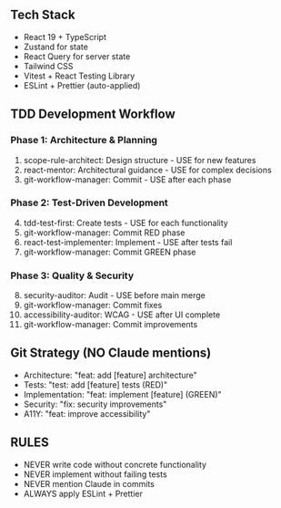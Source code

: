 ## Tech Stack
- React 19 + TypeScript
- Zustand for state
- React Query for server state
- Tailwind CSS
- Vitest + React Testing Library
- ESLint + Prettier (auto-applied)

## TDD Development Workflow

### Phase 1: Architecture & Planning
1. scope-rule-architect: Design structure - USE for new features
2. react-mentor: Architectural guidance - USE for complex decisions
3. git-workflow-manager: Commit - USE after each phase

### Phase 2: Test-Driven Development
4. tdd-test-first: Create tests - USE for each functionality
5. git-workflow-manager: Commit RED phase
6. react-test-implementer: Implement - USE after tests fail
7. git-workflow-manager: Commit GREEN phase

### Phase 3: Quality & Security
8. security-auditor: Audit - USE before main merge
9. git-workflow-manager: Commit fixes
10. accessibility-auditor: WCAG - USE after UI complete
11. git-workflow-manager: Commit improvements

## Git Strategy (NO Claude mentions)
- Architecture: "feat: add [feature] architecture"
- Tests: "test: add [feature] tests (RED)"
- Implementation: "feat: implement [feature] (GREEN)"
- Security: "fix: security improvements"
- A11Y: "feat: improve accessibility"

## RULES
- NEVER write code without concrete functionality
- NEVER implement without failing tests
- NEVER mention Claude in commits
- ALWAYS apply ESLint + Prettier